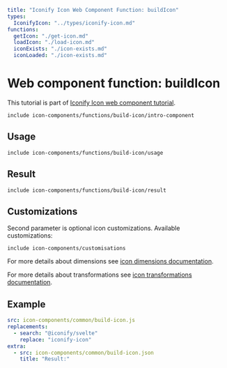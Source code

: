 ```yaml
title: "Iconify Icon Web Component Function: buildIcon"
types:
  IconifyIcon: "../types/iconify-icon.md"
functions:
  getIcon: "./get-icon.md"
  loadIcon: "./load-icon.md"
  iconExists: "./icon-exists.md"
  iconLoaded: "./icon-exists.md"
```

# Web component function: buildIcon

This tutorial is part of [Iconify Icon web component tutorial](./index.md#functions).

`include icon-components/functions/build-icon/intro-component`

## Usage

`include icon-components/functions/build-icon/usage`

## Result

`include icon-components/functions/build-icon/result`

## Customizations

Second parameter is optional icon customizations. Available customizations:

`include icon-components/customisations`

For more details about dimensions see [icon dimensions documentation](./dimensions.md).

For more details about transformations see [icon transformations documentation](./transform.md).

## Example

```yaml
src: icon-components/common/build-icon.js
replacements:
  - search: "@iconify/svelte"
    replace: "iconify-icon"
extra:
  - src: icon-components/common/build-icon.json
    title: "Result:"
```
